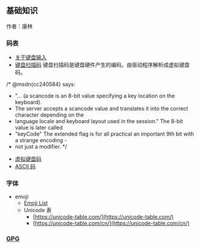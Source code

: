 ## 基础知识
作者：康林

### 码表

- [关于键盘输入](https://docs.microsoft.com/zh-cn/windows/win32/inputdev/about-keyboard-input)
- [键盘扫描码](https://baike.baidu.com/item/%E9%94%AE%E7%9B%98%E6%89%AB%E6%8F%8F%E7%A0%81/7360710?fr=aladdin)
键盘扫描码是键盘硬件产生的编码。由驱动程序解析成虚拟键盘码。


/* @msdn{cc240584} says:
 * "... (a scancode is an 8-bit value specifying a key location on the keyboard).
 * The server accepts a scancode value and translates it into the correct character depending on the
 * language locale and keyboard layout used in the session." The 8-bit value is later called
 * "keyCode" The extended flag is for all practical an important 9th bit with a strange encoding -
 * not just a modifier.
 */

- [虚拟键盘码](https://docs.microsoft.com/zh-cn/windows/win32/inputdev/virtual-key-codes?redirectedfrom=MSDN)
- [ASCII 码](https://baike.baidu.com/item/ASCII/309296?fromtitle=ascii%E7%A0%81&fromid=99077&fr=aladdin)

### 字体


- emoji
  - [Emoji List](https://unicode.org/emoji/charts/full-emoji-list.html)
  - Unicode 表
    - [https://unicode-table.com/](https://unicode-table.com/) 
    - [https://unicode-table.com/cn/](https://unicode-table.com/cn/)

### [GPG](gpg.md)
